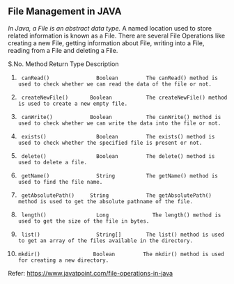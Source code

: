 ## File Management in JAVA

*In Java, a File is an abstract data type.* A named location used to store related information is known as a File. There are several File Operations like creating a new File, getting information about File, writing into a File, reading from a File and deleting a File.

S.No.	  Method	            Return Type	  Description
1.	    canRead()		        Boolean		    The canRead() method is used to check whether we can read the data of the file or not.
2.	    createNewFile()		  Boolean		    The createNewFile() method is used to create a new empty file.
3.	    canWrite()		      Boolean		    The canWrite() method is used to check whether we can write the data into the file or not.
4.	    exists()		        Boolean		    The exists() method is used to check whether the specified file is present or not.
5.	    delete()		        Boolean		    The delete() method is used to delete a file.
6.	    getName()		        String		    The getName() method is used to find the file name.
7.	    getAbsolutePath()	  String		    The getAbsolutePath() method is used to get the absolute pathname of the file.
8.	    length()		        Long		      The length() method is used to get the size of the file in bytes.
9.	    list()			        String[]	    The list() method is used to get an array of the files available in the directory.
10.	    mkdir()			        Boolean		    The mkdir() method is used for creating a new directory.

Refer: https://www.javatpoint.com/file-operations-in-java

